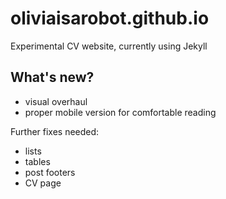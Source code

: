 # oliviaisarobot.github.io

Experimental CV website, currently using Jekyll

## What's new?

- visual overhaul
- proper mobile version for comfortable reading

Further fixes needed:

- lists
- tables
- post footers
- CV page
